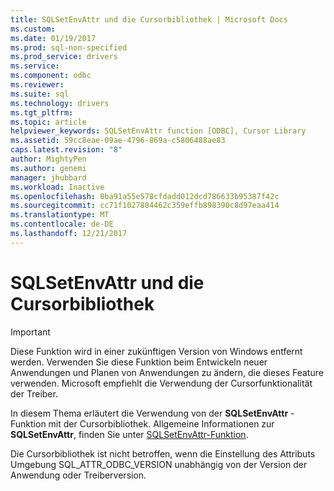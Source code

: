 ```yaml
---
title: SQLSetEnvAttr und die Cursorbibliothek | Microsoft Docs
ms.custom: 
ms.date: 01/19/2017
ms.prod: sql-non-specified
ms.prod_service: drivers
ms.service: 
ms.component: odbc
ms.reviewer: 
ms.suite: sql
ms.technology: drivers
ms.tgt_pltfrm: 
ms.topic: article
helpviewer_keywords: SQLSetEnvAttr function [ODBC], Cursor Library
ms.assetid: 59cc8eae-09ae-4796-869a-c5806488ae83
caps.latest.revision: "8"
author: MightyPen
ms.author: genemi
manager: jhubbard
ms.workload: Inactive
ms.openlocfilehash: 0ba91a55e578cfdadd012dcd786633b95387f42c
ms.sourcegitcommit: cc71f1027884462c359effb898390c8d97eaa414
ms.translationtype: MT
ms.contentlocale: de-DE
ms.lasthandoff: 12/21/2017
---
```

# <a name="sqlsetenvattr-and-the-cursor-library"></a>SQLSetEnvAttr und die Cursorbibliothek
> [!IMPORTANT]  
>  Diese Funktion wird in einer zukünftigen Version von Windows entfernt werden. Verwenden Sie diese Funktion beim Entwickeln neuer Anwendungen und Planen von Anwendungen zu ändern, die dieses Feature verwenden. Microsoft empfiehlt die Verwendung der Cursorfunktionalität der Treiber.  
  
 In diesem Thema erläutert die Verwendung von der **SQLSetEnvAttr** -Funktion mit der Cursorbibliothek. Allgemeine Informationen zur **SQLSetEnvAttr**, finden Sie unter [SQLSetEnvAttr-Funktion](../../../odbc/reference/syntax/sqlsetenvattr-function.md).  
  
 Die Cursorbibliothek ist nicht betroffen, wenn die Einstellung des Attributs Umgebung SQL_ATTR_ODBC_VERSION unabhängig von der Version der Anwendung oder Treiberversion.
